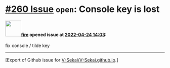 # [\#260 Issue](https://github.com/V-Sekai/V-Sekai.github.io/issues/260) `open`: Console key is lost

#### <img src="https://avatars.githubusercontent.com/u/32321?u=c2e06a3d2b49a467aa907e54aa259516440267cc&v=4" width="50">[fire](https://github.com/fire) opened issue at [2022-04-24 14:03](https://github.com/V-Sekai/V-Sekai.github.io/issues/260):

fix console / tilde key




-------------------------------------------------------------------------------



[Export of Github issue for [V-Sekai/V-Sekai.github.io](https://github.com/V-Sekai/V-Sekai.github.io).]
